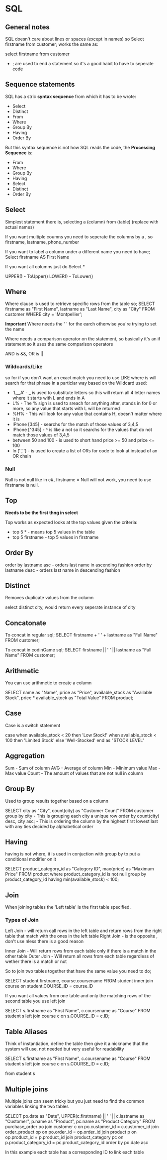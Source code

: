 # SQL

## General notes

SQL doesn't care about lines or spaces (except in names) so Select firstname from customer; works the same as:

select firstname
from customer

- ; are used to end a statement so it's a good habit to have to seperate code

## Sequence statements

SQL has a stric **syntax sequence** from which it has to be wrote:

- Select
- Distinct
- From
- Where
- Group By
- Having
- Order By

But this syntax sequence is not how SQL reads the code, the **Processing Sequence** is:

- From
- Where
- Group By
- Having
- Select
- Distinct
- Order By


## Select

Simplest statement there is, selecting a (column) from (table) (replace with actual names)

If you want multiple coumns you need to seperate the columns by a , so firstname, lastname, phone_number

If you want to label a column under a different name you need to have; Select firstname AS First Name

If you want all columns just do Select *

UPPER() - ToUpper()
LOWER() - ToLower()

## Where

Where clause is used to retrieve specific rows from the table so; SELECT firstname as "First Name", lastname as "Last Name", city as "City" FROM customer WHERE city = 'Montpellier';

**Important** Where needs the ' ' for the earch otherwise you're trying to set the name

Where needs a comparison operator on the statement, so basically it's an if statement so it uses the same comparison operators

AND is &&, OR is ||

### Wildcards/Like

so for if you don't want an exact match you need to use LIKE where is will search for that phrase in a particlar way based on the Wildcard used:

- 'L__A' - _ is used to substitute letters so this will return all 4 letter names where it starts with L and ends in A
- L% - The % sign is used to sreach for anything after, stands in for 0 or more, so any value that starts with L will be returned
- %H% - This will look for any value that contains H, doesn't matter where it is
- IPhone [345] - searchs for the match of those values of 3,4,5
- IPhone [^345] - ^ is like a not so it searchs for the values that do not match those values of 3,4,5
- between 50 and 100 - is used to short hand price >= 50 and price <= 100
- In ('','') - is used to create a list of ORs for code to look at instead of an OR chain

### Null

Null is not null like in c#, firstname = Null will not work, you need to use firstname is null.

## Top

**Needs to be the first thng in select**

Top works as expected looks at the top values given the criteria:

- top 5 * - means top 5 values in the table
- top 5 firstname - top 5 values in firstname

## Order By

order by lastname asc - orders last name in ascending fashion
order by lastname desc - orders last name in descending fashion

## Distinct

Removes duplicate values from the column

select distinct city, would return every seperate instance of city

## Concatonate

To concat in regular sql; SELECT firstname + ' ' + lastname as "Full Name" FROM customer;

To concat in codinGame sql; SELECT firstname || ' ' || lastname as "Full Name" FROM customer;

## Arithmetic

You can use arithmetic to create a column

SELECT name as "Name", price as "Price", available_stock as "Available Stock", price * available_stock as "Total Value" FROM product;

## Case

Case is a switch statement

case 
    when available_stock < 20 then 'Low Stock!'
    when available_stock < 100 then 'Limited Stock'
    else 'Well-Stocked'
end as "STOCK LEVEL"

## Aggregation

Sum - Sum of column
AVG - Average of column
Min - Minimum value
Max - Max value
Count - The amount of values that are not null in column

## Group By

Used to group results together based on a column

SELECT city as "City", count(city) as "Customer Count"
FROM customer
group by city - This is grouping each city a unique row
order by count(city) desc, city asc; - This is ordering the column by the highest first lowest last with any ties decided by alphabetical order

## Having

having is not where, it is used in conjuction with group by to put a conditional modifier on it

SELECT product_category_id as "Category ID", max(price) as "Maximum Price"
FROM product
where product_category_id is not null
group by product_category_id
having min(available_stock) < 100;

## Join

When joining tables the 'Left table' is the first table specified.

### Types of Join

Left Join - will return call rows in the left table and return rows from the right table that match with the ones in the left table
Right Join - is the opposite , don't use nless there is a good reason

Inner Join - Will return rows from each table only if there is a match in the other table
Outer Join - Will return all rows from each table regardless of wether there is a match or not

So to join two tables together that have the same value you need to do;

SELECT student.firstname, course.coursename
FROM student
inner join course
on student.COURSE_ID = course.ID

If you want all values from one table and only the matching rows of the second table you use left join

SELECT s.firstname as "First Name", c.coursename as "Course"
FROM student s
left join course c
on s.COURSE_ID = c.ID;

## Table Aliases

Think of instantiation, define the table then give it a nickname that the system will use, not needed but very useful for readability

SELECT s.firstname as "First Name", c.coursename as "Course"
FROM student s
left join course c
on s.COURSE_ID = c.ID;

from student s

## Multiple joins

Multiple joins can seem tricky but you just need to find the common variables linking the two tables

SELECT po.date as "Date", UPPER(c.firstname) || ' ' || c.lastname as "Customer", p.name as "Product", pc.name as "Product Category" 
FROM purchase_order po
join customer c
    on po.customer_id = c.customer_id
join order_product op
    on po.order_id = op.order_id
join product p
    on op.product_id = p.product_id
join product_category pc
    on p.product_category_id = pc.product_category_id
order by po.date asc

In this example each table has a corresponding ID to link each table